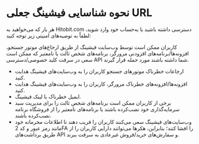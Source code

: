 # نحوه شناسایی فیشینگ جعلی URL

هر بار که می‌خواهید به Hitobit.com دسترسی داشته باشید یا به‌حساب خود وارد شوید، لطفاً به توصیه‌های امنیتی زیر توجه کنید:

کاربران ممکن است توسط وب‌سایت فیشینگ از طریق ارجاع‌های موتور جستجو، افزونه‌ها/برنامه‌های افزودنی مرورگر، برنامه‌های شخص ثالث یا نامعتبر که ممکن است سعی در سرقت کلید خصوصی/دسترسی API شما داشته باشند مورد حمله قرار گیرند.
-	ارجاعات خطرناک موتورهای جستجو کاربران را به وب‌سایت‌های فیشینگ هدایت کنید.
-	افزونه‌ها/افزونه‌های خطرناک مرورگر، کاربران را به وب‌سایت‌های فیشینگ هدایت کنید.
-	ایمیل خطرناک با لینک فیشینگ.
-	برخی از کاربران ممکن است برنامه‌های شخص ثالث را برای مدیریت سبد سرمایه‌گذاری خود نصب‌کرده باشند یا برنامه‌های نامعتبر را از فروشگاه برنامه نصب‌کرده باشند.
-	وب‌سایت‌های فیشینگ سعی می‌کنند کاربران را فریب دهند تا اطلاعات محرمانه خود مانند رمز عبور و کد 2FA را افشا کنند؛ بنابراین، هکرها می‌توانند دارایی کاربران را از طریق برداشت‌های API و سفارش‌های خرید/فروش غیرعادی به سرقت ببرند.

